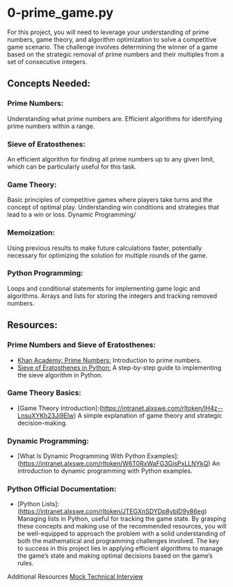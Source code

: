 # 0-prime_game.py
For this project, you will need to leverage your understanding of prime numbers, game theory, and algorithm optimization to solve a competitive game scenario. The challenge involves determining the winner of a game based on the strategic removal of prime numbers and their multiples from a set of consecutive integers.

## Concepts Needed:

### Prime Numbers:

Understanding what prime numbers are.
Efficient algorithms for identifying prime numbers within a range.

### Sieve of Eratosthenes:

An efficient algorithm for finding all prime numbers up to any given limit, which can be particularly useful for this task.

### Game Theory:

Basic principles of competitive games where players take turns and the concept of optimal play.
Understanding win conditions and strategies that lead to a win or loss.
Dynamic Programming/

### Memoization:

Using previous results to make future calculations faster, potentially necessary for optimizing the solution for multiple rounds of the game.

### Python Programming:

Loops and conditional statements for implementing game logic and algorithms.
Arrays and lists for storing the integers and tracking removed numbers.

## Resources:

### Prime Numbers and Sieve of Eratosthenes:

- [Khan Academy: Prime Numbers:](https://intranet.alxswe.com/rltoken/IUKEfGVroNza8u37x0lEzw) Introduction to prime numbers.
- [Sieve of Eratosthenes in Python:](https://intranet.alxswe.com/rltoken/sVjdrNQEaErO_qRYsVMTEg) A step-by-step guide to implementing the sieve algorithm in Python.

### Game Theory Basics:

- [Game Theory Introduction]:(https://intranet.alxswe.com/rltoken/lH4z--LnsuXYKh23Ji9Elw) A simple explanation of game theory and strategic decision-making.

### Dynamic Programming:

- [What Is Dynamic Programming With Python Examples]:(https://intranet.alxswe.com/rltoken/W6T0RxWaFG3GisPxLLNYkQ) An introduction to dynamic programming with Python examples.

### Python Official Documentation:

- [Python Lists]:(https://intranet.alxswe.com/rltoken/JTEGXnSDYDp8yblD9y86eg) Managing lists in Python, useful for tracking the game state.
By grasping these concepts and making use of the recommended resources, you will be well-equipped to approach the problem with a solid understanding of both the mathematical and programming challenges involved. The key to success in this project lies in applying efficient algorithms to manage the game’s state and making optimal decisions based on the game’s rules.

Additional Resources
[Mock Technical Interview](https://intranet.alxswe.com/rltoken/h176d28650FiZFWhWw9_Sg)